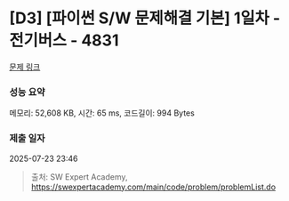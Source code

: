 # [D3] [파이썬 S/W 문제해결 기본] 1일차 - 전기버스 - 4831 

[문제 링크](https://swexpertacademy.com/main/code/problem/problemDetail.do?contestProbId=AWTLS24ao9ADFAVT) 

### 성능 요약

메모리: 52,608 KB, 시간: 65 ms, 코드길이: 994 Bytes

### 제출 일자

2025-07-23 23:46



> 출처: SW Expert Academy, https://swexpertacademy.com/main/code/problem/problemList.do